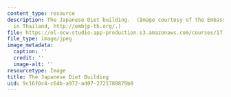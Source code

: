```yaml
---
content_type: resource
description: The Japanese Diet building.  (Image courtesy of the Embassy of Japan
  in Thailand, http://embjp-th.org/.)
file: https://ol-ocw-studio-app-production.s3.amazonaws.com/courses/17-537-politics-and-policy-in-contemporary-japan-spring-2009/9c16f0c4c64ba972ad072721789879b8_CHP_Diet.jpg
file_type: image/jpeg
image_metadata:
  caption: ''
  credit: ''
  image-alt: ''
resourcetype: Image
title: The Japanese Diet Building
uid: 9c16f0c4-c64b-a972-ad07-2721789879b8
---
```

